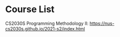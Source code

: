 Course List
===

CS2030S Programming Methodology II: https://nus-cs2030s.github.io/2021-s2/index.html